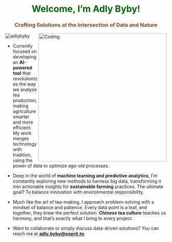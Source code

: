 <h1 align="center" style="color: #006400;">Welcome, I’m Adly Byby!</h1>
<h3 align="center" style="color: #8B4513;">Crafting Solutions at the Intersection of Data and Nature</h3>

<img align="right" alt="Coding" width="400" src="https://cdn.pixilart.com/photos/orginal/6cd473f2bd5f695.gif" >

<p align="left"> 
  <img src="https://komarev.com/ghpvc/?username=adlybyby&label=Profile%20views&color=228B22&style=flat" alt="adlybyby" /> 
</p>

- Currently focused on developing an **AI-powered tool** that revolutionizes the way we analyze tea production, making agriculture smarter and more efficient. My work merges technology with tradition, using the power of data to optimize age-old processes.

- Deep in the world of **machine learning and predictive analytics**, I'm constantly exploring new methods to harness big data, transforming it into actionable insights for **sustainable farming** practices. The ultimate goal? To balance innovation with environmental responsibility.

- Much like the art of tea-making, I approach problem-solving with a mindset of balance and patience. Every data point is a leaf, and together, they brew the perfect solution. **Chinese tea culture** teaches us harmony, and that’s exactly what I bring to every project.

- Want to collaborate or simply discuss data-driven solutions? You can reach me at **adly.byby@esprit.tn**.
